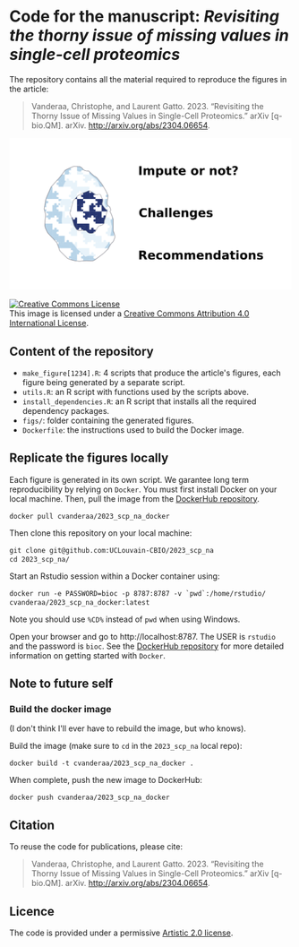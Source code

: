 # Code for the manuscript: *Revisiting the thorny issue of missing values in single-cell proteomics*

The repository contains all the material required to reproduce the 
figures in the article:

> Vanderaa, Christophe, and Laurent Gatto. 2023. “Revisiting the 
Thorny Issue of Missing Values in Single-Cell Proteomics.” arXiv 
[q-bio.QM]. arXiv. http://arxiv.org/abs/2304.06654.

![](graphical_abstract.png)

<a rel="license" href="http://creativecommons.org/licenses/by/4.0/"><img alt="Creative Commons License" style="border-width:0" src="https://i.creativecommons.org/l/by/4.0/88x31.png" /></a><br />This image is licensed under a <a rel="license" href="http://creativecommons.org/licenses/by/4.0/">Creative Commons Attribution 4.0 International License</a>.

## Content of the repository

- `make_figure[1234].R`: 4 scripts that produce the article's figures, 
  each figure being generated by a separate script.
- `utils.R`: an R script with functions used by the scripts above.
- `install_dependencies.R`: an R script that installs all the required
  dependency packages. 
- `figs/`: folder containing the generated figures. 
- `Dockerfile`: the instructions used to build the Docker image. 

## Replicate the figures locally

Each figure is generated in its own script. We garantee long term 
reproducibility by relying on `Docker`. You must first install 
Docker on your local machine. Then, pull the image from the
[DockerHub
repository](https://hub.docker.com/repository/docker/cvanderaa/2023_scp_na_docker).

```
docker pull cvanderaa/2023_scp_na_docker
```

Then clone this repository on your local machine:

```
git clone git@github.com:UCLouvain-CBIO/2023_scp_na
cd 2023_scp_na/
```

Start an Rstudio session within a Docker container using:

```
docker run -e PASSWORD=bioc -p 8787:8787 -v `pwd`:/home/rstudio/ cvanderaa/2023_scp_na_docker:latest
```

Note you should use `%CD%` instead of `pwd` when using Windows. 

Open your browser and go to http://localhost:8787. The USER is
`rstudio` and the password is `bioc`. See the [DockerHub
repository](https://hub.docker.com/repository/docker/cvanderaa/2023_scp_na_docker)
for more detailed information on getting started with `Docker`.

## Note to future self

### Build the docker image

(I don't think I'll ever have to rebuild the image, but who knows). 

Build the image (make sure to `cd` in the `2023_scp_na` local repo):

```
docker build -t cvanderaa/2023_scp_na_docker .
```

When complete, push the new image to DockerHub:

```
docker push cvanderaa/2023_scp_na_docker
```

## Citation

To reuse the code for publications, please cite:

> Vanderaa, Christophe, and Laurent Gatto. 2023. “Revisiting the 
Thorny Issue of Missing Values in Single-Cell Proteomics.” arXiv 
[q-bio.QM]. arXiv. http://arxiv.org/abs/2304.06654.

## Licence

The code is provided under a permissive
[Artistic 2.0 license](https://opensource.org/license/artistic-license-2-0-php/).
